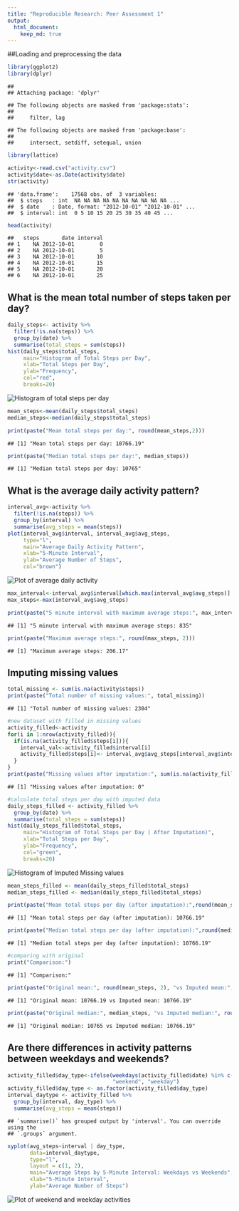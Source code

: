 ```yaml
---
title: "Reproducible Research: Peer Assessment 1"
output: 
  html_document:
    keep_md: true
---
```


##Loading and preprocessing the data 

``` r
library(ggplot2)
library(dplyr)
```

```
## 
## Attaching package: 'dplyr'
```

```
## The following objects are masked from 'package:stats':
## 
##     filter, lag
```

```
## The following objects are masked from 'package:base':
## 
##     intersect, setdiff, setequal, union
```

``` r
library(lattice)

activity<-read.csv("activity.csv")
activity$date<-as.Date(activity$date)
str(activity)
```

```
## 'data.frame':	17568 obs. of  3 variables:
##  $ steps   : int  NA NA NA NA NA NA NA NA NA NA ...
##  $ date    : Date, format: "2012-10-01" "2012-10-01" ...
##  $ interval: int  0 5 10 15 20 25 30 35 40 45 ...
```

``` r
head(activity)
```

```
##   steps       date interval
## 1    NA 2012-10-01        0
## 2    NA 2012-10-01        5
## 3    NA 2012-10-01       10
## 4    NA 2012-10-01       15
## 5    NA 2012-10-01       20
## 6    NA 2012-10-01       25
```

## What is the mean total number of steps taken per day?

``` r
daily_steps<- activity %>%
  filter(!is.na(steps)) %>%
  group_by(date) %>%
  summarise(total_steps = sum(steps))
hist(daily_steps$total_steps,
     main="Histogram of Total Steps per Day",
     xlab="Total Steps per Day",
     ylab="Frequency",
     col="red",
     breaks=20)
```

![Histogram of total steps per day](PA1_template_files/figure-markdown_strict/unnamed-chunk-2-1.png)<!-- -->

``` r
mean_steps<-mean(daily_steps$total_steps)
median_steps<-median(daily_steps$total_steps)

print(paste("Mean total steps per day:", round(mean_steps,2)))
```

```
## [1] "Mean total steps per day: 10766.19"
```

``` r
print(paste("Median total steps per day:", median_steps))
```

```
## [1] "Median total steps per day: 10765"
```

## What is the average daily activity pattern?

``` r
interval_avg<-activity %>%
  filter(!is.na(steps)) %>%
  group_by(interval) %>%
  summarise(avg_steps = mean(steps))
plot(interval_avg$interval, interval_avg$avg_steps,
     type="l",
     main="Average Daily Activity Pattern",
     xlab="5-Minute Interval",
     ylab="Average Number of Steps",
     col="brown")
```

![Plot of average daily activity](PA1_template_files/figure-markdown_strict/unnamed-chunk-3-1.png)<!-- -->

``` r
max_interval<-interval_avg$interval[which.max(interval_avg$avg_steps)]
max_steps<-max(interval_avg$avg_steps)

print(paste("5 minute interval with maximum average steps:", max_interval))
```

```
## [1] "5 minute interval with maximum average steps: 835"
```

``` r
print(paste("Maximum average steps:", round(max_steps, 2)))
```

```
## [1] "Maximum average steps: 206.17"
```

## Imputing missing values 

``` r
total_missing <- sum(is.na(activity$steps))
print(paste("Total number of missing values:", total_missing))
```

```
## [1] "Total number of missing values: 2304"
```

``` r
#new dataset with filled in missing values 
activity_filled<-activity
for(i in 1:nrow(activity_filled)){
  if(is.na(activity_filled$steps[i])){
    interval_val<-activity_filled$interval[i]
    activity_filled$steps[i]<- interval_avg$avg_steps[interval_avg$interval == interval_val]
  }
}
print(paste("Missing values after imputation:", sum(is.na(activity_filled$steps))))
```

```
## [1] "Missing values after imputation: 0"
```

``` r
#calculate total steps per day with imputed data 
daily_steps_filled <- activity_filled %>%
  group_by(date) %>%
  summarise(total_steps = sum(steps))
hist(daily_steps_filled$total_steps,
     main="Histogram of Total Steps per Day ( After Imputation)",
     xlab="Total Steps per Day",
     ylab="Frequency",
     col="green",
     breaks=20)
```

![Histogram of Imputed Missing values](PA1_template_files/figure-markdown_strict/unnamed-chunk-4-1.png)<!-- -->

``` r
mean_steps_filled <- mean(daily_steps_filled$total_steps)
median_steps_filled <- median(daily_steps_filled$total_steps)

print(paste("Mean total steps per day (after imputation):",round(mean_steps_filled, 2)))
```

```
## [1] "Mean total steps per day (after imputation): 10766.19"
```

``` r
print(paste("Median total steps per day (after imputation):",round(median_steps_filled, 2)))
```

```
## [1] "Median total steps per day (after imputation): 10766.19"
```

``` r
#comparing with original 
print("Comparison:")
```

```
## [1] "Comparison:"
```

``` r
print(paste("Original mean:", round(mean_steps, 2), "vs Imputed mean:", round(mean_steps_filled, 2)))
```

```
## [1] "Original mean: 10766.19 vs Imputed mean: 10766.19"
```

``` r
print(paste("Original median:", median_steps, "vs Imputed median:", round(median_steps_filled, 2)))
```

```
## [1] "Original median: 10765 vs Imputed median: 10766.19"
```

## Are there differences in activity patterns between weekdays and weekends?

``` r
activity_filled$day_type<-ifelse(weekdays(activity_filled$date) %in% c("Saturday", "Sunday"),
                                 "weekend", "weekday")
activity_filled$day_type <- as.factor(activity_filled$day_type)
interval_daytype <- activity_filled %>%
  group_by(interval, day_type) %>%
  summarise(avg_steps = mean(steps))
```

```
## `summarise()` has grouped output by 'interval'. You can override using the
## `.groups` argument.
```

``` r
xyplot(avg_steps~interval | day_type,
       data=interval_daytype,
       type="l",
       layout = c(1, 2),
       main="Average Steps by 5-Minute Interval: Weekdays vs Weekends",
       xlab="5-Minute Interval",
       ylab="Average Number of Steps")
```

![Plot of weekend and weekday activities](PA1_template_files/figure-markdown_strict/unnamed-chunk-5-1.png)<!-- -->
